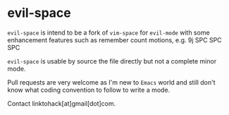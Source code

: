 evil-space
==========
`evil-space` is intend to be a fork of `vim-space` for `evil-mode` with some
enhancement features such as remember count motions, e.g.
    9j SPC SPC SPC

`evil-space` is usable by source the file directly but not a complete minor
mode.

Pull requests are very welcome as I'm new to `Emacs` world and still don't
know what coding convention to follow to write a mode.

Contact linktohack[at]gmail[dot]com.
